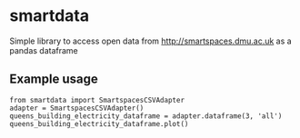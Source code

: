 smartdata
=========

Simple library to access open data from http://smartspaces.dmu.ac.uk as a pandas dataframe

Example usage
---

    from smartdata import SmartspacesCSVAdapter
    adapter = SmartspacesCSVAdapter()
    queens_building_electricity_dataframe = adapter.dataframe(3, 'all')
    queens_building_electricity_dataframe.plot()
